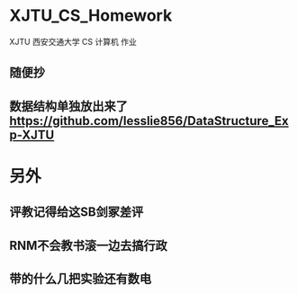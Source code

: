 # XJTU_CS_Homework
XJTU 西安交通大学 CS 计算机 作业
## 随便抄
## 数据结构单独放出来了 https://github.com/lesslie856/DataStructure_Exp-XJTU



# 另外
## 评教记得给这SB剑冢差评
## RNM不会教书滚一边去搞行政
## 带的什么几把实验还有数电

